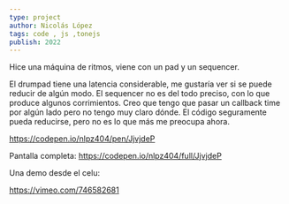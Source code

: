 ```yaml
---
type: project
author: Nicolás López 
tags: code , js ,tonejs
publish: 2022
---
```


Hice una máquina de ritmos, viene con un pad y un sequencer.

El drumpad tiene una latencia considerable, me gustaría ver si se puede reducir de algún modo.
El sequencer no es del todo preciso, con lo que produce algunos corrimientos. Creo que tengo que pasar un callback time por algún lado pero no tengo muy claro dónde.
El código seguramente pueda reducirse, pero no es lo que más me preocupa ahora.

https://codepen.io/nlpz404/pen/JjvjdeP

Pantalla completa: https://codepen.io/nlpz404/full/JjvjdeP

Una demo desde el celu:

https://vimeo.com/746582681